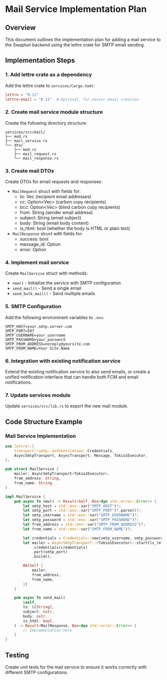 # Mail Service Implementation Plan

## Overview

This document outlines the implementation plan for adding a mail service to the Swaptun backend using the lettre crate for SMTP email sending.

## Implementation Steps

### 1. Add lettre crate as a dependency

Add the lettre crate to `services/Cargo.toml`:

```toml
lettre = "0.11"
lettre-email = "0.11"  # Optional, for easier email creation
```

### 2. Create mail service module structure

Create the following directory structure:

```
services/src/mail/
├── mod.rs
├── mail_service.rs
└── dto/
    ├── mod.rs
    ├── mail_request.rs
    └── mail_response.rs
```

### 3. Create mail DTOs

Create DTOs for email requests and responses:

- `MailRequest` struct with fields for:
  - to: Vec<String> (recipient email addresses)
  - cc: Option<Vec<String>> (carbon copy recipients)
  - bcc: Option<Vec<String>> (blind carbon copy recipients)
  - from: String (sender email address)
  - subject: String (email subject)
  - body: String (email body content)
  - is_html: bool (whether the body is HTML or plain text)
- `MailResponse` struct with fields for:
  - success: bool
  - message_id: Option<String>
  - error: Option<String>

### 4. Implement mail service

Create `MailService` struct with methods:

- `new()` - Initialize the service with SMTP configuration
- `send_mail()` - Send a single email
- `send_bulk_mail()` - Send multiple emails

### 5. SMTP Configuration

Add the following environment variables to `.env`:

```
SMTP_HOST=your.smtp.server.com
SMTP_PORT=587
SMTP_USERNAME=your_username
SMTP_PASSWORD=your_password
SMTP_FROM_ADDRESS=noreply@yoursite.com
SMTP_FROM_NAME=Your Site Name
```

### 6. Integration with existing notification service

Extend the existing notification service to also send emails, or create a unified notification interface that can handle both FCM and email notifications.

### 7. Update services module

Update `services/src/lib.rs` to export the new mail module.

## Code Structure Example

### Mail Service Implementation

```rust
use lettre::{
    transport::smtp::authentication::Credentials,
    AsyncSmtpTransport, AsyncTransport, Message, Tokio1Executor,
};

pub struct MailService {
    mailer: AsyncSmtpTransport<Tokio1Executor>,
    from_address: String,
    from_name: String,
}

impl MailService {
    pub async fn new() -> Result<Self, Box<dyn std::error::Error>> {
        let smtp_host = std::env::var("SMTP_HOST")?;
        let smtp_port = std::env::var("SMTP_PORT")?.parse()?;
        let smtp_username = std::env::var("SMTP_USERNAME")?;
        let smtp_password = std::env::var("SMTP_PASSWORD")?;
        let from_address = std::env::var("SMTP_FROM_ADDRESS")?;
        let from_name = std::env::var("SMTP_FROM_NAME")?;

        let credentials = Credentials::new(smtp_username, smtp_password);
        let mailer = AsyncSmtpTransport::<Tokio1Executor>::starttls_relay(&smtp_host)?
            .credentials(credentials)
            .port(smtp_port)
            .build();

        Ok(Self {
            mailer,
            from_address,
            from_name,
        })
    }

    pub async fn send_mail(
        &self,
        to: &[String],
        subject: &str,
        body: &str,
        is_html: bool,
    ) -> Result<MailResponse, Box<dyn std::error::Error>> {
        // Implementation here
    }
}
```

## Testing

Create unit tests for the mail service to ensure it works correctly with different SMTP configurations.
